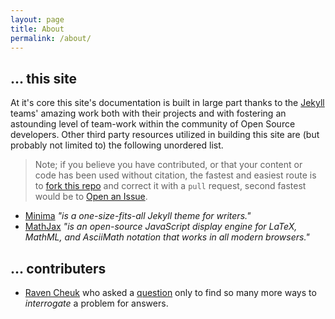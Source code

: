 ```yaml
---
layout: page
title: About
permalink: /about/
---
```


## ... this site

At it's core this site's documentation is built in large part thanks to the [Jekyll][jekyll-docs] teams' amazing work both with their projects and with fostering an astounding level of team-work within the community of Open Source developers. Other third party resources utilized in building this site are (but probably not limited to) the following unordered list.

> Note; if you believe you have contributed, or that your content or code has been used without citation, the fastest and easiest route is to [fork this repo][this-repo] and correct it with a `pull` request, second fastest would be to [Open an Issue][got-issues].

- [Minima][theme] _"is a one-size-fits-all Jekyll theme for writers."_
- [MathJax][mathjax] _"is an open-source JavaScript display engine for LaTeX, MathML, and AsciiMath notation that works in all modern browsers."_


## ... contributers

- [Raven Cheuk](https://math.stackexchange.com/users/647646/raven-cheuk) who asked a [question](https://math.stackexchange.com/questions/3130866/modelling-congestion-games-in-python-without-tons-of-for-loop) only to find so many more ways to _interrogate_ a problem for answers.


[jekyll-docs]: https://jekyllrb.com/docs/home
[this-repo]: https://github.com/S0AndS0/python-graph-theory/
[got-issues]: https://github.com/S0AndS0/python-graph-theory/issues/
[theme]: https://github.com/jekyll/minima
[mathjax]: https://docs.mathjax.org/en/latest/start.html
